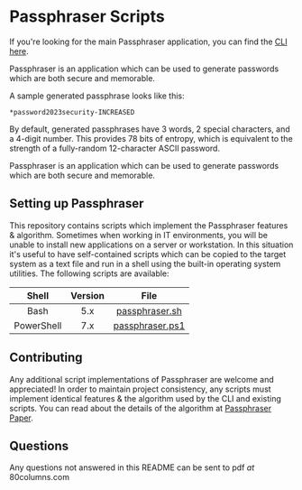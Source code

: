 # Passphraser Scripts
If you're looking for the main Passphraser application, you can find the [CLI here](https://github.com/80columns/passphraser-cli).

Passphraser is an application which can be used to generate passwords which are both secure and memorable.

A sample generated passphrase looks like this:

```
*password2023security-INCREASED
```

By default, generated passphrases have 3 words, 2 special characters, and a 4-digit number. This provides 78 bits of entropy, which is equivalent to the strength of a fully-random 12-character ASCII password.

Passphraser is an application which can be used to generate passwords which are both secure and memorable.

## Setting up Passphraser
This repository contains scripts which implement the Passphraser features & algorithm. Sometimes when working in IT environments, you will be unable to install new applications on a server or workstation. In this situation it's useful to have self-contained scripts which can be copied to the target system as a text file and run in a shell using the built-in operating system utilities. The following scripts are available:

| Shell | Version | File |
| :------: | :-----: | :--: |
| Bash | 5.x | [passphraser.sh](https://github.com/80columns/passphraser-scripts/blob/main/passphraser.sh) |
| PowerShell | 7.x | [passphraser.ps1](https://github.com/80columns/passphraser-scripts/blob/main/passphraser.ps1) |

## Contributing
Any additional script implementations of Passphraser are welcome and appreciated! In order to maintain project consistency, any scripts must implement identical features & the algorithm used by the CLI and existing scripts. You can read about the details of the algorithm at [Passphraser Paper](#).

## Questions
Any questions not answered in this README can be sent to pdf _at_ 80columns.com
